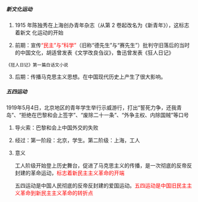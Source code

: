 ##### 新文化运动

1. 1915 年陈独秀在上海创办青年杂志（从第 2 卷起改名为《新青年》），这标志着新文 化运动的开始

2.  前期：宣传<font color=red>“民主”与“科学”</font>（旧称“德先生”与“赛先生”）批判守旧落后的当时 的中国文化，胡适曾发表《文学改良刍议》，鲁迅曾发表《狂人日记》

   ```
   《狂人日记》第一篇白话文小说
   ```

3. 后期：传播马克思主义思想。在中国现代历史上产生了很大影响。

##### 五四运动

1919年5月4日，北京地区的青年学生举行示威游行，打出“誓死力争，还我青岛”、“拒绝在巴黎和会上签字”、“废除二十一条”、“外争主权、内除国贼”等口号

1. 导火索：巴黎和会上中国外交的失败

2. 经过：第一阶段：北京，学生。第二阶级：上海，工人

3. 意义

   工人阶级开始登上历史舞台，促进了马克思主义的传播，是一次彻底的反帝反封建的革命运动，<font color=red>标志着新民主主义革命的开端</font>

   五四运动是中国人民彻底的反帝反封建的爱国运动。<font color=red>五四运动是中国旧民主主义革命到新民主主义革命的转折点</font>